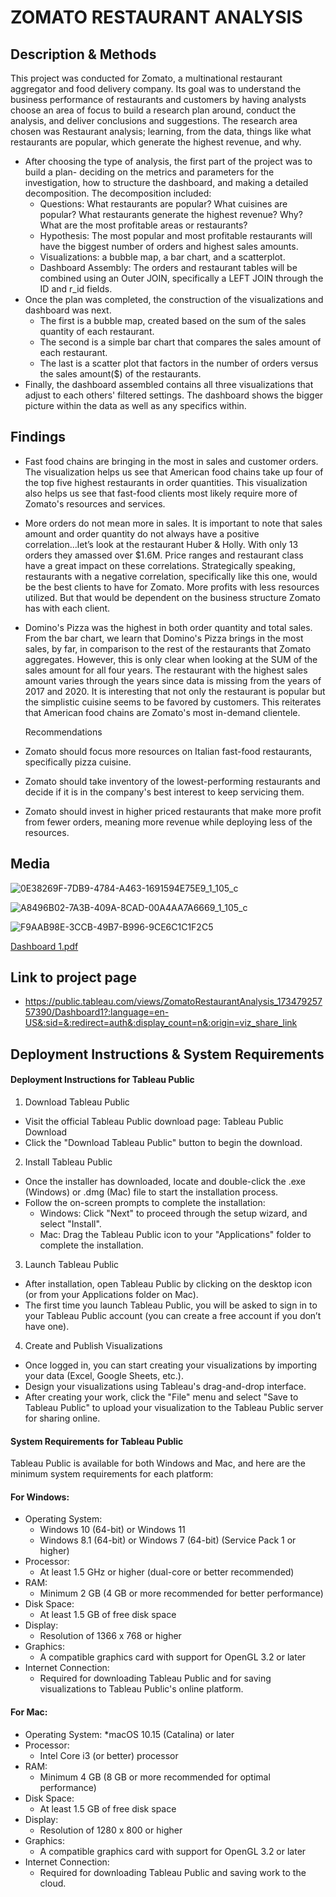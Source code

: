 # ZOMATO RESTAURANT ANALYSIS

## Description & Methods
This project was conducted for Zomato, a multinational restaurant aggregator and food delivery company. Its goal was to understand the business performance of restaurants and customers by having analysts choose an area of focus to build a research plan around, conduct the analysis, and deliver conclusions and suggestions. The research area chosen was Restaurant analysis; learning, from the data, things like what restaurants are popular, which generate the highest revenue, and why.
  * After choosing the type of analysis, the first part of the project was to build a plan- deciding on the metrics and parameters for the investigation, how to structure the dashboard, and making a detailed decomposition.
The decomposition included:
    *   Questions: What restaurants are popular? What cuisines are popular? What restaurants generate the highest revenue? Why? What are the most profitable areas or restaurants?
    *   Hypothesis: The most popular and most profitable restaurants will have the biggest number of orders and highest sales amounts.
    *   Visualizations: a bubble map, a bar chart, and a scatterplot.
    *   Dashboard Assembly: The orders and restaurant tables will be combined using an Outer JOIN, specifically a LEFT JOIN through the ID and r_id fields.
  * Once the plan was completed, the construction of the visualizations and dashboard was next.
    * The first is a bubble map, created based on the sum of the sales quantity of each restaurant.
    * The second is a simple bar chart that compares the sales amount of each restaurant.
    * The last is a scatter plot that factors in the number of orders versus the sales amount($) of the restaurants.
  * Finally, the dashboard assembled contains all three visualizations that adjust to each others' filtered settings. The dashboard shows the bigger picture within the data as well as any specifics within.

## Findings
* Fast food chains are bringing in the most in sales and customer orders. The visualization helps us see that American food chains take up four of the top five highest restaurants in order quantities. This visualization also helps us see that fast-food clients most likely require more of Zomato's resources and services.
* More orders do not mean more in sales. It is important to note that sales amount and order quantity do not always have a positive correlation...let’s look at the restaurant Huber & Holly. With only 13 orders they amassed over $1.6M. Price ranges and restaurant class have a great impact on these correlations. 
Strategically speaking, restaurants with a negative correlation, specifically like this one, would be the best clients to have for Zomato. More profits with less resources utilized. But that would be dependent on the business structure Zomato has with each client.
* Domino's Pizza was the highest in both order quantity and total sales. From the bar chart, we learn that Domino's Pizza brings in the most sales, by far, in comparison to the rest of the restaurants that Zomato aggregates. However, this is only clear when looking at the SUM of the sales amount for all four years. The restaurant with the highest sales amount varies through the years since data is missing from the years of 2017 and 2020. It is interesting that not only the restaurant is popular but the simplistic cuisine seems to be favored by customers. This reiterates that American food chains are Zomato's most in-demand clientele.

  Recommendations
 * Zomato should focus more resources on Italian fast-food restaurants, specifically pizza cuisine.
 * Zomato should take inventory of the lowest-performing restaurants and decide if it is in the company's best interest to keep servicing them.
 * Zomato should invest in higher priced restaurants that make more profit from fewer orders, meaning more revenue while deploying less of the resources.

## Media
![0E38269F-7DB9-4784-A463-1691594E75E9_1_105_c](https://github.com/user-attachments/assets/687e6d9e-168c-4b43-a65d-d91db1637bcc)

![A8496B02-7A3B-409A-8CAD-00A4AA7A6669_1_105_c](https://github.com/user-attachments/assets/2a0b41b8-d621-4789-9b47-195ff39723af)


![F9AAB98E-3CCB-49B7-B996-9CE6C1C1F2C5](https://github.com/user-attachments/assets/1bce44b1-8ea1-45bc-847c-9b98b3299315)

[Dashboard 1.pdf](https://github.com/user-attachments/files/18232439/Dashboard.1.pdf)



## Link to project page
* https://public.tableau.com/views/ZomatoRestaurantAnalysis_17347925757390/Dashboard1?:language=en-US&:sid=&:redirect=auth&:display_count=n&:origin=viz_share_link

## Deployment Instructions & System Requirements
#### Deployment Instructions for Tableau Public

1. Download Tableau Public
* Visit the official Tableau Public download page: Tableau Public Download
* Click the "Download Tableau Public" button to begin the download.

2. Install Tableau Public
* Once the installer has downloaded, locate and double-click the .exe (Windows) or .dmg (Mac) file to start the installation process.
* Follow the on-screen prompts to complete the installation:
  * Windows: Click "Next" to proceed through the setup wizard, and select "Install".
  - Mac: Drag the Tableau Public icon to your "Applications" folder to complete the installation.

3. Launch Tableau Public
* After installation, open Tableau Public by clicking on the desktop icon (or from your Applications folder on Mac).
* The first time you launch Tableau Public, you will be asked to sign in to your Tableau Public account (you can create a free account if you don’t have one).

4. Create and Publish Visualizations
* Once logged in, you can start creating your visualizations by importing your data (Excel, Google Sheets, etc.).
* Design your visualizations using Tableau's drag-and-drop interface.
* After creating your work, click the "File" menu and select "Save to Tableau Public" to upload your visualization to the Tableau Public server for sharing online.


#### System Requirements for Tableau Public
Tableau Public is available for both Windows and Mac, and here are the minimum system requirements for each platform:

#### For Windows:
* Operating System:
  * Windows 10 (64-bit) or Windows 11
  * Windows 8.1 (64-bit) or Windows 7 (64-bit) (Service Pack 1 or higher)
* Processor:
  * At least 1.5 GHz or higher (dual-core or better recommended)
* RAM:
  * Minimum 2 GB (4 GB or more recommended for better performance)
* Disk Space:
  * At least 1.5 GB of free disk space
* Display:
  * Resolution of 1366 x 768 or higher
* Graphics:
  * A compatible graphics card with support for OpenGL 3.2 or later
* Internet Connection:
  * Required for downloading Tableau Public and for saving visualizations to Tableau Public's online platform.

#### For Mac:
* Operating System:
  *macOS 10.15 (Catalina) or later
* Processor:
  * Intel Core i3 (or better) processor
* RAM:
  * Minimum 4 GB (8 GB or more recommended for optimal performance)
* Disk Space:
  * At least 1.5 GB of free disk space
* Display:
  * Resolution of 1280 x 800 or higher
* Graphics:
  * A compatible graphics card with support for OpenGL 3.2 or later
* Internet Connection:
  * Required for downloading Tableau Public and saving work to the cloud.
